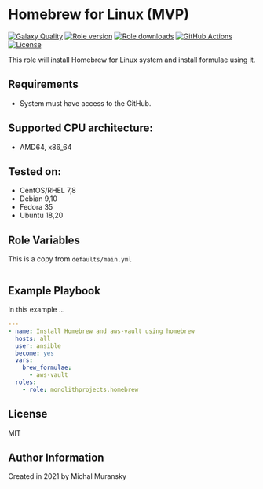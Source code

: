 # Homebrew for Linux (MVP)

[![Galaxy Quality](https://img.shields.io/ansible/quality/00000?style=flat&logo=ansible)](https://galaxy.ansible.com/monolithprojects/homebrew)
[![Role version](https://img.shields.io/github/v/release/MonolithProjects/ansible-homebrew)](https://galaxy.ansible.com/monolithprojects/homebrew)
[![Role downloads](https://img.shields.io/ansible/role/d/00000)](https://galaxy.ansible.com/monolithprojects/homebrew)
[![GitHub Actions](https://github.com/MonolithProjects/ansible-homebrew/workflows/molecule%20test/badge.svg?branch=main)](https://github.com/MonolithProjects/ansible-homebrew/actions)
[![License](https://img.shields.io/github/license/MonolithProjects/ansible-homebrew)](https://github.com/MonolithProjects/ansible-homebrew/blob/main/LICENSE)

This role will install Homebrew for Linux system and install formulae using it.

## Requirements

* System must have access to the GitHub.

## Supported CPU architecture:

* AMD64, x86_64
## Tested on:

* CentOS/RHEL 7,8
* Debian 9,10
* Fedora 35
* Ubuntu 18,20

## Role Variables

This is a copy from `defaults/main.yml`

```yaml

```

## Example Playbook

In this example ...

```yaml
---
- name: Install Homebrew and aws-vault using homebrew
  hosts: all
  user: ansible
  become: yes
  vars:
    brew_formulae:
      - aws-vault
  roles:
    - role: monolithprojects.homebrew
```

## License

MIT

## Author Information

Created in 2021 by Michal Muransky
